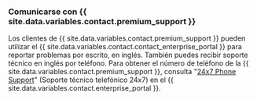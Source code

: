 
### Comunicarse con {{ site.data.variables.contact.premium_support }}

Los clientes de {{ site.data.variables.contact.premium_support }} pueden utilizar el {{ site.data.variables.contact.contact_enterprise_portal }} para reportar problemas por escrito, en inglés. También puedes recibir soporte técnico en inglés por teléfono. Para obtener el número de teléfono de la {{ site.data.variables.contact.premium_support }}, consulta "[24x7 Phone Support](https://enterprise.githubsupport.com/hc/en-us/articles/360029707371-24x7-Phone-Support)" (Soporte técnico telefónico 24x7) en el {{ site.data.variables.contact.enterprise_portal }}.
